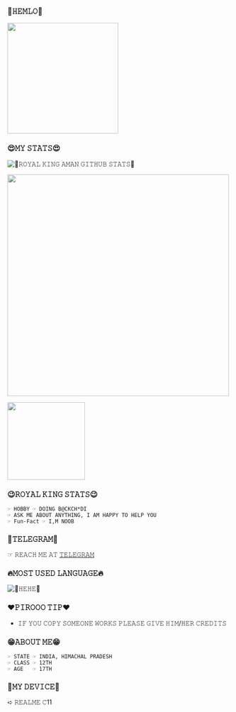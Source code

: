 ### 🥳𝙷𝙴𝙼𝙻𝙾🥳

<img align='centre' src='https://te.legra.ph/file/976a9fce66b9c2833afe9.jpg' width='250"'>

### 😍𝙼𝚈 𝚂𝚃𝙰𝚃𝚂😍
![🌺𝚁𝙾𝚈𝙰𝙻 𝙺𝙸𝙽𝙶 𝙰𝙼𝙰𝙽 𝙶𝙸𝚃𝙷𝚄𝙱 𝚂𝚃𝙰𝚃𝚂🌺](https://github-readme-stats.vercel.app/api?username=DARKAMAN6&show_icons=true&theme=midnight-purple)

<img src='https://github-readme-streak-stats.herokuapp.com/?user=DARKAMAN6&theme=midnight-purple&show_icon=true' width='500"'></p> <img src='https://komarev.com/ghpvc/?username=DARKAMAN6&label=My%20Profile%20Views&color=blueviolet&style=plastic' width='175"'></p>

### 😉𝚁𝙾𝚈𝙰𝙻 𝙺𝙸𝙽𝙶 𝚂𝚃𝙰𝚃𝚂😉 

```
☞︎︎︎ 𝙷𝙾𝙱𝙱𝚈 ☞︎︎︎ 𝙳𝙾𝙸𝙽𝙶 𝙱@𝙲𝙺𝙲𝙷*𝙳𝙸
☞︎︎︎ 𝙰𝚂𝙺 𝙼𝙴 𝙰𝙱𝙾𝚄𝚃 𝙰𝙽𝚈𝚃𝙷𝙸𝙽𝙶, 𝙸 𝙰𝙼 𝙷𝙰𝙿𝙿𝚈 𝚃𝙾 𝙷𝙴𝙻𝙿 𝚈𝙾𝚄
☞︎︎︎ Fun-Fact ☞︎︎︎ 𝙸,𝙼 𝙽𝙾𝙾𝙱
```
### 💖𝚃𝙴𝙻𝙴𝙶𝚁𝙰𝙼💖 

☞︎︎︎ 𝚁𝙴𝙰𝙲𝙷 𝙼𝙴 𝙰𝚃 [𝚃𝙴𝙻𝙴𝙶𝚁𝙰𝙼](https://t.me/R0Y41_KING)

### 🔥𝙼𝙾𝚂𝚃 𝚄𝚂𝙴𝙳 𝙻𝙰𝙽𝙶𝚄𝙰𝙶𝙴🔥

![🥳𝙷𝙴𝙷𝙴🥳](https://github-readme-stats.vercel.app/api/top-langs/?username=DARKAMAN6&theme=midnight-purple)


### ❤️𝙿𝙸𝚁𝙾𝙾𝙾 𝚃𝙸𝙿❤️

- 𝙸𝙵 𝚈𝙾𝚄 𝙲𝙾𝙿𝚈 𝚂𝙾𝙼𝙴𝙾𝙽𝙴 𝚆𝙾𝚁𝙺𝚂 𝙿𝙻𝙴𝙰𝚂𝙴 𝙶𝙸𝚅𝙴 𝙷𝙸𝙼/𝙷𝙴𝚁 𝙲𝚁𝙴𝙳𝙸𝚃𝚂 

### 😁𝙰𝙱𝙾𝚄𝚃 𝙼𝙴😁

```
☞︎︎︎ 𝚂𝚃𝙰𝚃𝙴 ☞︎︎︎ 𝙸𝙽𝙳𝙸𝙰, 𝙷𝙸𝙼𝙰𝙲𝙷𝙰𝙻 𝙿𝚁𝙰𝙳𝙴𝚂𝙷
☞︎︎︎ 𝙲𝙻𝙰𝚂𝚂 ☞︎︎︎ 12𝚃𝙷
☞︎︎︎ 𝙰𝙶𝙴   ☞︎︎︎ 17𝚃𝙷
```

### 🌺𝙼𝚈 𝙳𝙴𝚅𝙸𝙲𝙴🌺 

➪ 𝚁𝙴𝙰𝙻𝙼𝙴 𝙲11
  
